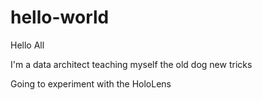 # hello-world

Hello All

I'm a data architect teaching myself the old dog new tricks

Going to experiment with the HoloLens
